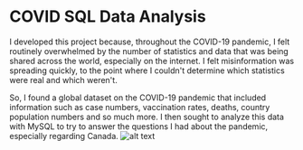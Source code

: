 # COVID SQL Data Analysis

I developed this project because, throughout the COVID-19 pandemic, I felt routinely overwhelmed by the number of statistics and data that was being shared across the world, especially on the internet. I felt misinformation was spreading quickly, to the point where I couldn't determine which statistics were real and which weren't. 

So, I found a global dataset on the COVID-19 pandemic that included information such as case numbers, vaccination rates, deaths, country population numbers and so much more. I then sought to analyze this data with MySQL to try to answer the questions I had about the pandemic, especially regarding Canada. 
![alt text](https://www.fda.gov/files/covid19-1600x900.jpg)
